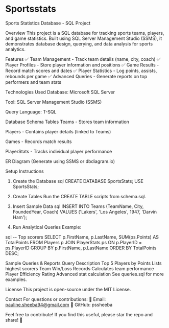 # Sportsstats

Sports Statistics Database - SQL Project

 Overview
This project is a SQL database for tracking sports teams, players, and game statistics. Built using SQL Server Management Studio (SSMS), it demonstrates database design, querying, and data analysis for sports analytics.

 Features
✅ Team Management - Track team details (name, city, coach)
✅ Player Profiles - Store player information and positions
✅ Game Results - Record match scores and dates
✅ Player Statistics - Log points, assists, rebounds per game
✅ Advanced Queries - Generate reports on top performers and team stats

 Technologies Used
Database: Microsoft SQL Server

Tool: SQL Server Management Studio (SSMS)

Query Language: T-SQL

 Database Schema
Tables
Teams - Stores team information

Players - Contains player details (linked to Teams)

Games - Records match results

PlayerStats - Tracks individual player performance

ER Diagram
(Generate using SSMS or dbdiagram.io)

Setup Instructions
1. Create the Database
sql
CREATE DATABASE SportsStats;
USE SportsStats;
2. Create Tables
Run the CREATE TABLE scripts from schema.sql.

3. Insert Sample Data
sql
INSERT INTO Teams (TeamName, City, FoundedYear, Coach)
VALUES ('Lakers', 'Los Angeles', 1947, 'Darvin Ham');
4. Run Analytical Queries
Example:

sql
-- Top scorers
SELECT p.FirstName, p.LastName, SUM(ps.Points) AS TotalPoints
FROM Players p
JOIN PlayerStats ps ON p.PlayerID = ps.PlayerID
GROUP BY p.FirstName, p.LastName
ORDER BY TotalPoints DESC;

 Sample Queries & Reports
Query	Description
Top 5 Players by Points	Lists highest scorers
Team Win/Loss Records	Calculates team performance
Player Efficiency Rating	Advanced stat calculation
See queries.sql for more examples.

License
This project is open-source under the MIT License.

 Contact
For questions or contributions:
📧 Email: pauline.sheeba94@gmail.com
🔗 GitHub: 
pssheeba

 Feel free to contribute!
If you find this useful, please star the repo and share! 🚀
